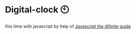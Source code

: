 # Digital-clock 🕙                                                                                                                                                                                                                                                           
this time with javascript by help of <a href="https://www.oreilly.com/library/view/javascript-the-definitive/0596101996/">Javascript the difinite guide</a>  
 
   
